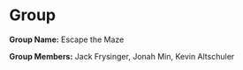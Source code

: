 # Group

**Group Name:** Escape the Maze

**Group Members:** Jack Frysinger, Jonah Min, Kevin Altschuler
